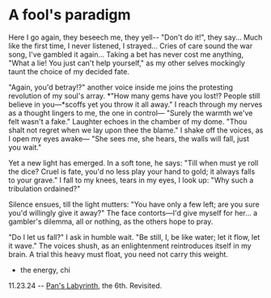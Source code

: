 # A fool's paradigm
Here I go again, they beseech me, they yell--
"Don't do it!", they say...
Much like the first time, I never listened, I strayed...
Cries of care sound the war song, I've gambled it again...
Taking a bet has never cost me anything,
"What a lie! You just can't help yourself,"
as my other selves mockingly taunt the choice of my decided fate.

"Again, you'd betray!?" another voice inside me joins the protesting
revolution of my soul's array.
*"How many gems have you lost!? People still believe in you—*scoffs
yet you throw it all away."
I reach through my nerves as a thought lingers to me, the one in control—
"Surely the warmth we've felt wasn't a fake."
Laughter echoes in the chamber of my dome.
"Thou shalt not regret when we lay upon thee the blame."
I shake off the voices, as I open my eyes awake—
"She sees me, she hears, the walls will fall, just you wait."

Yet a new light has emerged.
In a soft tone, he says:
"Till when must ye roll the dice? Cruel is fate, you'd no less play your hand to gold; it always falls to your grave."
I fall to my knees, tears in my eyes, I look up:
"Why such a tribulation ordained?"

Silence ensues, till the light mutters:
"You have only a few left; are you sure you'd willingly give it away?"
The face contorts—I'd give myself for her... a gambler's dilemma, all or nothing,
as the others hope to pray.

"Do I let us fall?" I ask in humble wait.
"Be still, I, be like water; let it flow, let it wave."
The voices shush, as an enlightenment reintroduces itself in my brain.
A trial this heavy must float, you need not carry this weight.

- the energy, chi

11.23.24 -- [Pan's Labyrinth](https://soundcloud.com/vinchirebolusyon/sets/pans-labyrinth-ep?utm_source=clipboard&utm_medium=text&utm_campaign=social_sharing), the 6th. Revisited.
